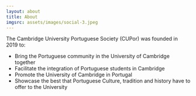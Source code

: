 ```yaml
---
layout: about
title: About
imgsrc: assets/images/social-3.jpeg
---
```


The Cambridge University Portuguese Society (CUPor) was founded in 2019 to:

- Bring the Portuguese community in the University of Cambridge together
- Facilitate the integration of Portuguese students in Cambridge
- Promote the University of Cambridge in Portugal
- Showcase the best that Portuguese Culture, tradition and history have to offer to the University
